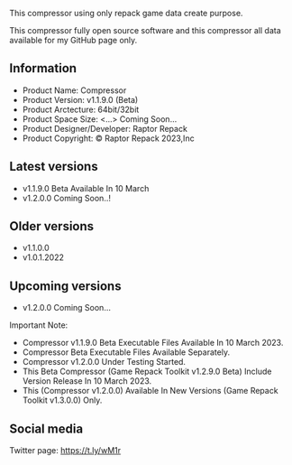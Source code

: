 This compressor using only repack game data create purpose.

This compressor fully open source software and this compressor all data available for my GitHub page only.

Information
-----------------------------------------------
- Product Name: Compressor
- Product Version: v1.1.9.0 (Beta)
- Product Arctecture: 64bit/32bit
- Product Space Size: <...> Coming Soon...
- Product Designer/Developer: Raptor Repack
- Product Copyright: © Raptor Repack 2023,Inc

Latest versions
-----------------------------------------------
- v1.1.9.0 Beta Available In 10 March
- v1.2.0.0 Coming Soon..!

Older versions
-----------------------------------------------
- v1.1.0.0
- v1.0.1.2022

Upcoming versions
-----------------------------------------------
- v1.2.0.0 Coming Soon...

Important Note:
- Compressor v1.1.9.0 Beta Executable Files Available In 10 March 2023.
- Compressor Beta Executable Files Available Separately.
- Compressor v1.2.0.0 Under Testing Started.
- This Beta Compressor (Game Repack Toolkit v1.2.9.0 Beta) Include Version Release In 10 March 2023. 
- This (Compressor v1.2.0.0) Available In New Versions (Game Repack Toolkit v1.3.0.0) Only.

Social media
-----------------------------------------------
Twitter page: https://t.ly/wM1r

